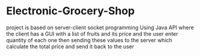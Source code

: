 # Electronic-Grocery-Shop
project is based on server-client socket programming Using Java API where the client has a GUI with a list of fruits and its price and the user enter quantity of each one then sending these values to the server which calculate the total price and send it back to the user
